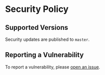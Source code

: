 # Security Policy

## Supported Versions

Security updates are published to `master`.

## Reporting a Vulnerability

To report a vulnerability, please [open an issue](https://github.com/Cynnexis/notifiable_iterables/issues).

